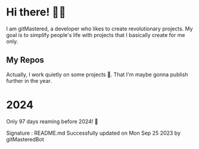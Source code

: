 
# Hi there! 🙋‍♂️
I am gitMastered, a developer who likes to create revolutionary projects.
My goal is to simplify people's life with projects that I basically create for me only.

## My Repos
Actually, I work quietly on some projects 👀. That I'm maybe gonna publish further in the year.

# 2024
Only 97 days reaming before 2024! 🙌

Signature : README.md Successfully updated on Mon Sep 25 2023 by gitMasteredBot

